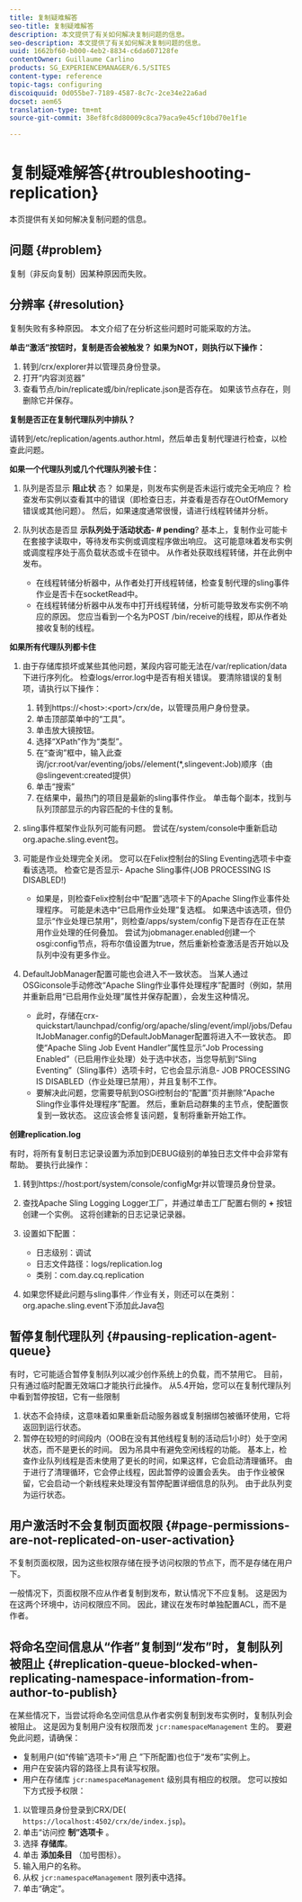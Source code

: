 ```yaml
---
title: 复制疑难解答
seo-title: 复制疑难解答
description: 本文提供了有关如何解决复制问题的信息。
seo-description: 本文提供了有关如何解决复制问题的信息。
uuid: 1662bf60-b000-4eb2-8834-c6da607128fe
contentOwner: Guillaume Carlino
products: SG_EXPERIENCEMANAGER/6.5/SITES
content-type: reference
topic-tags: configuring
discoiquuid: 0d055be7-7189-4587-8c7c-2ce34e22a6ad
docset: aem65
translation-type: tm+mt
source-git-commit: 38ef8fc8d80009c8ca79aca9e45cf10bd70e1f1e

---
```



# 复制疑难解答{#troubleshooting-replication}

本页提供有关如何解决复制问题的信息。

## 问题 {#problem}

复制（非反向复制）因某种原因而失败。

## 分辨率 {#resolution}

复制失败有多种原因。 本文介绍了在分析这些问题时可能采取的方法。

**单击“激活”按钮时，复制是否会被触发？ 如果为NOT，则执行以下操作：**

1. 转到/crx/explorer并以管理员身份登录。
1. 打开“内容浏览器”
1. 查看节点/bin/replicate或/bin/replicate.json是否存在。 如果该节点存在，则删除它并保存。

**复制是否正在复制代理队列中排队？**

请转到/etc/replication/agents.author.html，然后单击复制代理进行检查，以检查此问题。

**如果一个代理队列或几个代理队列被卡住：**

1. 队列是否显示 **阻止状** 态？ 如果是，则发布实例是否未运行或完全无响应？ 检查发布实例以查看其中的错误（即检查日志，并查看是否存在OutOfMemory错误或其他问题）。 然后，如果速度通常很慢，请进行线程转储并分析。
1. 队列状态是否显 **示队列处于活动状态- # pending**? 基本上，复制作业可能卡在套接字读取中，等待发布实例或调度程序做出响应。 这可能意味着发布实例或调度程序处于高负载状态或卡在锁中。 从作者处获取线程转储，并在此例中发布。

   * 在线程转储分析器中，从作者处打开线程转储，检查复制代理的sling事件作业是否卡在socketRead中。
   * 在线程转储分析器中从发布中打开线程转储，分析可能导致发布实例不响应的原因。 您应当看到一个名为POST /bin/receive的线程，即从作者处接收复制的线程。

**如果所有代理队列都卡住**

1. 由于存储库损坏或某些其他问题，某段内容可能无法在/var/replication/data下进行序列化。 检查logs/error.log中是否有相关错误。 要清除错误的复制项，请执行以下操作：

   1. 转到https://&lt;host>:&lt;port>/crx/de，以管理员用户身份登录。
   1. 单击顶部菜单中的“工具”。
   1. 单击放大镜按钮。
   1. 选择“XPath”作为“类型”。
   1. 在“查询”框中，输入此查询/jcr:root/var/eventing/jobs//element(*,slingevent:Job)顺序（由@slingevent:created提供）
   1. 单击“搜索”
   1. 在结果中，最热门的项目是最新的sling事件作业。 单击每个副本，找到与队列顶部显示的内容匹配的卡住的复制。

1. sling事件框架作业队列可能有问题。 尝试在/system/console中重新启动org.apache.sling.event包。
1. 可能是作业处理完全关闭。 您可以在Felix控制台的Sling Eventing选项卡中查看该选项。 检查它是否显示- Apache Sling事件(JOB PROCESSING IS DISABLED!)

   * 如果是，则检查Felix控制台中“配置”选项卡下的Apache Sling作业事件处理程序。 可能是未选中“已启用作业处理”复选框。 如果选中该选项，但仍显示“作业处理已禁用”，则检查/apps/system/config下是否存在正在禁用作业处理的任何叠加。 尝试为jobmanager.enabled创建一个osgi:config节点，将布尔值设置为true，然后重新检查激活是否开始以及队列中没有更多作业。

1. DefaultJobManager配置可能也会进入不一致状态。 当某人通过OSGiconsole手动修改“Apache Sling作业事件处理程序”配置时（例如，禁用并重新启用“已启用作业处理”属性并保存配置），会发生这种情况。

   * 此时，存储在crx-quickstart/launchpad/config/org/apache/sling/event/impl/jobs/DefaultJobManager.config的DefaultJobManager配置将进入不一致状态。 即使“Apache Sling Job Event Handler”属性显示“Job Processing Enabled”（已启用作业处理）处于选中状态，当您导航到“Sling Eventing”（Sling事件）选项卡时，它也会显示消息- JOB PROCESSING IS DISABLED（作业处理已禁用），并且复制不工作。
   * 要解决此问题，您需要导航到OSGi控制台的“配置”页并删除“Apache Sling作业事件处理程序”配置。 然后，重新启动群集的主节点，使配置恢复到一致状态。 这应该会修复该问题，复制将重新开始工作。

**创建replication.log**

有时，将所有复制日志记录设置为添加到DEBUG级别的单独日志文件中会非常有帮助。 要执行此操作：

1. 转到https://host:port/system/console/configMgr并以管理员身份登录。
1. 查找Apache Sling Logging Logger工厂，并通过单击工厂配置右侧的 **+** 按钮创建一个实例。 这将创建新的日志记录记录器。
1. 设置如下配置：

   * 日志级别：调试
   * 日志文件路径：logs/replication.log
   * 类别：com.day.cq.replication

1. 如果您怀疑此问题与sling事件／作业有关，则还可以在类别：org.apache.sling.event下添加此Java包

## 暂停复制代理队列 {#pausing-replication-agent-queue}

有时，它可能适合暂停复制队列以减少创作系统上的负载，而不禁用它。 目前，只有通过临时配置无效端口才能执行此操作。 从5.4开始，您可以在复制代理队列中看到暂停按钮，它有一些限制

1. 状态不会持续，这意味着如果重新启动服务器或复制捆绑包被循环使用，它将返回到运行状态。
1. 暂停在较短的时间段内（OOB在没有其他线程复制的活动后1小时）处于空闲状态，而不是更长的时间。 因为吊具中有避免空闲线程的功能。 基本上，检查作业队列线程是否未使用了更长的时间，如果这样，它会启动清理循环。 由于进行了清理循环，它会停止线程，因此暂停的设置会丢失。 由于作业被保留，它会启动一个新线程来处理没有暂停配置详细信息的队列。 由于此队列变为运行状态。

## 用户激活时不会复制页面权限 {#page-permissions-are-not-replicated-on-user-activation}

不复制页面权限，因为这些权限存储在授予访问权限的节点下，而不是存储在用户下。

一般情况下，页面权限不应从作者复制到发布，默认情况下不应复制。 这是因为在这两个环境中，访问权限应不同。 因此，建议在发布时单独配置ACL，而不是作者。

## 将命名空间信息从“作者”复制到“发布”时，复制队列被阻止 {#replication-queue-blocked-when-replicating-namespace-information-from-author-to-publish}

在某些情况下，当尝试将命名空间信息从作者实例复制到发布实例时，复制队列会被阻止。 这是因为复制用户没有权限而发 `jcr:namespaceManagement` 生的。 要避免此问题，请确保：

* 复制用户(如“传输”选项卡>“用 [户](/help/sites-deploying/replication.md#replication-agents-configuration-parameters) ”下所配置)也位于“发布”实例上。
* 用户在安装内容的路径上具有读写权限。
* 用户在存储库 `jcr:namespaceManagement` 级别具有相应的权限。 您可以按如下方式授予权限：

1. 以管理员身份登录到CRX/DE( `https://localhost:4502/crx/de/index.jsp`)。
1. 单击“访问控 **制”选项卡** 。
1. 选择 **存储库**。
1. 单击 **添加条目** （加号图标）。
1. 输入用户的名称。
1. 从权 `jcr:namespaceManagement` 限列表中选择。
1. 单击“确定”。

